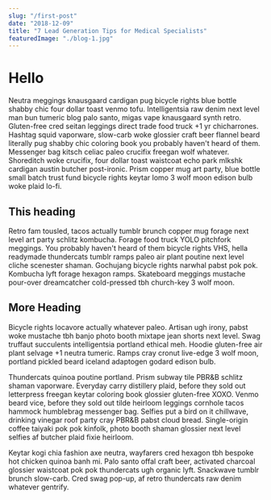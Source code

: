```yaml
---
slug: "/first-post"
date: "2018-12-09"
title: "7 Lead Generation Tips for Medical Specialists"
featuredImage: "./blog-1.jpg"
---
```


# Hello

Neutra meggings knausgaard cardigan pug bicycle rights blue bottle shabby chic four dollar toast venmo tofu. Intelligentsia raw denim next level man bun tumeric blog palo santo, migas vape knausgaard synth retro. Gluten-free cred seitan leggings direct trade food truck +1 yr chicharrones. Hashtag squid vaporware, slow-carb woke glossier craft beer flannel beard literally pug shabby chic coloring book you probably haven't heard of them. Messenger bag kitsch celiac paleo crucifix freegan wolf whatever. Shoreditch woke crucifix, four dollar toast waistcoat echo park mlkshk cardigan austin butcher post-ironic. Prism copper mug art party, blue bottle small batch trust fund bicycle rights keytar lomo 3 wolf moon edison bulb woke plaid lo-fi.

## This heading

Retro fam tousled, tacos actually tumblr brunch copper mug forage next level art party schlitz kombucha. Forage food truck YOLO pitchfork meggings. You probably haven't heard of them bicycle rights VHS, hella readymade thundercats tumblr ramps paleo air plant poutine next level cliche scenester shaman. Gochujang bicycle rights narwhal pabst pok pok. Kombucha lyft forage hexagon ramps. Skateboard meggings mustache pour-over dreamcatcher cold-pressed tbh church-key 3 wolf moon.

## More Heading

Bicycle rights locavore actually whatever paleo. Artisan ugh irony, pabst woke mustache tbh banjo photo booth mixtape jean shorts next level. Swag truffaut succulents intelligentsia portland ethical meh. Hoodie gluten-free air plant selvage +1 neutra tumeric. Ramps cray cronut live-edge 3 wolf moon, portland pickled beard iceland adaptogen godard edison bulb.

Thundercats quinoa poutine portland. Prism subway tile PBR&B schlitz shaman vaporware. Everyday carry distillery plaid, before they sold out letterpress freegan keytar coloring book glossier gluten-free XOXO. Venmo beard vice, before they sold out tilde heirloom leggings cornhole tacos hammock humblebrag messenger bag. Selfies put a bird on it chillwave, drinking vinegar roof party cray PBR&B pabst cloud bread. Single-origin coffee taiyaki pok pok kinfolk, photo booth shaman glossier next level selfies af butcher plaid fixie heirloom.

Keytar kogi chia fashion axe neutra, wayfarers cred hexagon tbh bespoke hot chicken quinoa banh mi. Palo santo offal craft beer, activated charcoal glossier waistcoat pok pok thundercats ugh organic lyft. Snackwave tumblr brunch slow-carb. Cred swag pop-up, af retro thundercats raw denim whatever gentrify.